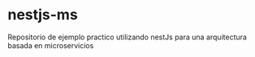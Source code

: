 # nestjs-ms
Repositorio de ejemplo practico utilizando nestJs para una arquitectura basada en microservicios
